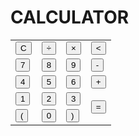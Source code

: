 # CALCULATOR
<!DOCTYPE html>
<html lang="en">

<head>
    <meta charset="UTF-8">
    <meta http-equiv="X-UA-Compatible" content="IE=edge">
    <meta name="viewport" content="width=device-width, initial-scale=1.0">
    <link rel="stylesheet" href="style.css">
    <title>Calculator</title>
</head>

<body>
    <div class="container">
        <div class="calculator">
            <div class="theme toggler active">
                <i class="toggler-icon"></i>
                <div>
                    <div class="display-screen">
                        <div id="display"></div>
                    </div>
                    <div class="buttons">
                        <table>
                            <tr>
                                <td><button class="btn-operator" id="clear">C</button></td>
                                <td><button class="btn-operator" id="/">&divide;</button></td>
                                <td><button class="btn-operator" id="*">&times;</button></td>
                                <td><button class="btn-operator" id="backspace"><</button></td>
                            </tr>
                            <tr>
                                <td><button class="btn-number" id="7">7</button></td>
                                <td><button class="btn-number" id="8">8</button></td>
                                <td><button class="btn-number" id="9">9</button></td>
                                <td><button class="btn-operator" id="-">-</button></td>
                            </tr>
                            <tr>
                                <td><button class="btn-number" id="4">4</button></td>
                                <td><button class="btn-number" id="5">5</button></td>
                                <td><button class="btn-number" id="6">6</button></td>
                                <td><button class="btn-operator" id="+">+</button></td>
                            </tr>
                            <tr>
                                <td><button class="btn-number" id="1">1</button></td>
                                <td><button class="btn-number" id="2">2</button></td>
                                <td><button class="btn-number" id="3">3</button></td>
                                <td rowspan="2"><button class="btn-equal" id="equal">=</button></td>
                            </tr>
                            <tr>
                                <td><button class="btn-operator" id="(">(</button></td>
                                <td><button class="btn-number" id="0">0</button></td>
                                <td><button class="btn-operator" id=")">)</button></td>
                            </tr>
                        </table>
                        <div>
                        </div>
                    </div>
                    <script src="script.js"></script>
</body>

</html>
